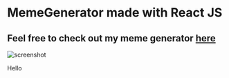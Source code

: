 # MemeGenerator made with React JS

## Feel free to check out my meme generator <a href="https://krqply.github.io/MemeGenerator/" target="_blank">here</a>

![screenshot](https://user-images.githubusercontent.com/91111354/170539278-c578c623-517c-45ef-aed6-bd09a0aeef1e.png)

Hello
